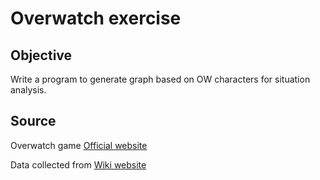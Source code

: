 # Overwatch exercise

## Objective

Write a program to generate graph based on OW characters for situation analysis.

## Source

Overwatch game [Official website](https://playoverwatch.com)

Data collected from [Wiki website](https://overwatch.fandom.com/wiki/Heroes)

